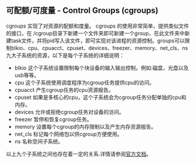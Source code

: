 ## 可配额/可度量 - Control Groups (cgroups)

cgroups 实现了对资源的配额和度量。 cgroups 的使用非常简单，提供类似文件的接口，在 /cgroup目录下新建一个文件夹即可新建一个group，在此文件夹中新建task文件，并将pid写入该文件，即可实现对该进程的资源控制。groups可以限制blkio、cpu、cpuacct、cpuset、devices、freezer、memory、net_cls、ns九大子系统的资源，以下是每个子系统的详细说明：

* blkio 这个子系统设置限制每个块设备的输入输出控制。例如:磁盘，光盘以及usb等等。
* cpu 这个子系统使用调度程序为cgroup任务提供cpu的访问。
* cpuacct 产生cgroup任务的cpu资源报告。
* cpuset 如果是多核心的cpu，这个子系统会为cgroup任务分配单独的cpu和内存。
* devices 允许或拒绝cgroup任务对设备的访问。
* freezer 暂停和恢复cgroup任务。
* memory 设置每个cgroup的内存限制以及产生内存资源报告。
* net_cls 标记每个网络包以供cgroup方便使用。
* ns 名称空间子系统。

以上九个子系统之间也存在着一定的关系.详情请参阅[官方文档](https://www.kernel.org/doc/Documentation/cgroups/)。


